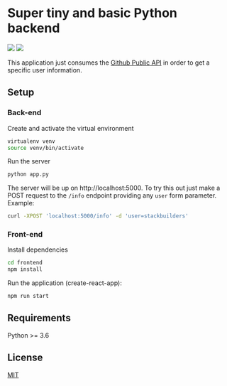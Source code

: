 # Super tiny and basic Python backend

![](https://github.com/stackbuilders/tiny-python-fullstack/workflows/Flask/badge.svg)
![](https://github.com/stackbuilders/tiny-python-fullstack/workflows/React/badge.svg)

This application just consumes the [Github Public API](https://developer.github.com/v3/) in order to get a specific user information.

## Setup

### Back-end

Create and activate the virtual environment

```bash
virtualenv venv
source venv/bin/activate
```

Run the server

```bash
python app.py
```

The server will be up on http://localhost:5000. To try this out just make a POST request to the `/info` endpoint providing any `user` form parameter. Example:

```bash
curl -XPOST 'localhost:5000/info' -d 'user=stackbuilders'
```

### Front-end

Install dependencies

```bash
cd frontend
npm install
```

Run the application (create-react-app):

```bash
npm run start
```

## Requirements

Python >= 3.6

## License

[MIT](http://www.opensource.org/licenses/mit-license.html)
